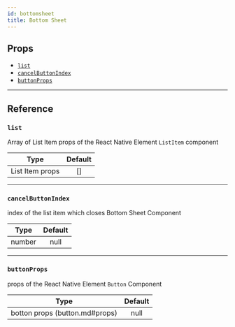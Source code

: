 ```yaml
---
id: bottomsheet
title: Bottom Sheet
---
```


## Props

- [`list`](#list)
- [`cancelButtonIndex`](#cancelButtonIndex)
- [`buttonProps`](#buttonProps)

---

## Reference

### `list`

Array of List Item props of the React Native Element `ListItem` component

|                 Type                 | Default |
| :----------------------------------: | :-----: |
| List Item props[](listitem.md#props) |   []    |

---

### `cancelButtonIndex`

index of the list item which closes Bottom Sheet Component

|  Type  | Default |
| :----: | :-----: |
| number |  null   |

---

### `buttonProps`

props of the React Native Element `Button` Component

|              Type              | Default |
| :----------------------------: | :-----: |
| botton props (button.md#props) |  null   |
